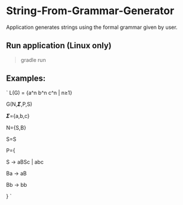 # String-From-Grammar-Generator
Application generates strings using the formal grammar given by user.


## Run application (Linux only)
> gradle run


## Examples:
`
L(G) = {a^n b^n c^n | n≥1}
    
G(N,𝜮,P,S)
    
𝜮={a,b,c}
    
N={S,B}
    
S=S
    
P={
    
   S → aBSc | abc
        
   Ba → aB
        
   Bb → bb
        
}
`    

